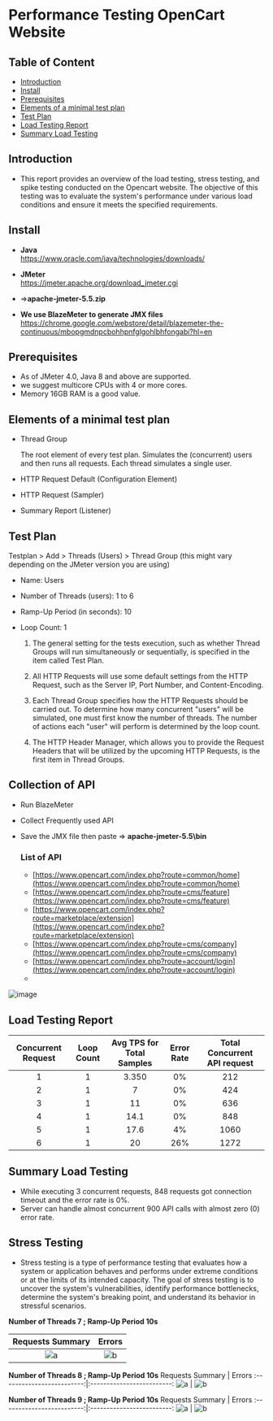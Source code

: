 # Performance Testing OpenCart Website
## Table of Content
- [Introduction](https://github.com/SHANJIDA-HRIDE/Performance_Testing_OpenCart#introduction)
- [Install](https://github.com/SHANJIDA-HRIDE/Performance_Testing_OpenCart#install)
- [Prerequisites](https://github.com/SHANJIDA-HRIDE/Performance_Testing_OpenCart#Prerequisites)
- [Elements of a minimal test plan](https://github.com/SHANJIDA-HRIDE/Performance_Testing_OpenCart#Elements-of-a-minimal-test-plan)
- [Test Plan](https://github.com/SHANJIDA-HRIDE/Performance_Testing_OpenCart#Test-Plan)
- [Load Testing Report](https://github.com/SHANJIDA-HRIDE/Performance_Testing_OpenCart#Load-Testing-Report)
- [Summary Load Testing](https://github.com/SHANJIDA-HRIDE/Performance_Testing_OpenCart#Summary-Load-Testing)
## Introduction
- This report provides an overview of the load testing, stress testing, and spike testing conducted on the Opencart website. The objective of this testing was to evaluate the system's performance under various load conditions and ensure it meets the specified requirements.
## Install
- **Java**  
https://www.oracle.com/java/technologies/downloads/

- **JMeter**  
https://jmeter.apache.org/download_jmeter.cgi     
- =>**apache-jmeter-5.5.zip**

- **We use BlazeMeter to generate JMX files**    
https://chrome.google.com/webstore/detail/blazemeter-the-continuous/mbopgmdnpcbohhpnfglgohlbhfongabi?hl=en

## Prerequisites
- As of JMeter 4.0, Java 8 and above are supported.
- we suggest  multicore CPUs with 4 or more cores.
- Memory 16GB RAM is a good value.

## Elements of a minimal test plan
- Thread Group

    The root element of every test plan. Simulates the (concurrent) users and then runs all requests. Each thread simulates a single user.

- HTTP Request Default (Configuration Element)

- HTTP Request (Sampler)

- Summary Report (Listener)

## Test Plan

Testplan > Add > Threads (Users) > Thread Group (this might vary depending on the JMeter version you are using)
- Name: Users
- Number of Threads (users): 1 to 6
- Ramp-Up Period (in seconds): 10
- Loop Count: 1  

  1) The general setting for the tests execution, such as whether Thread Groups will run simultaneously or sequentially, is specified in the item called Test Plan.

  2) All HTTP Requests will use some default settings from the HTTP Request, such as the Server IP, Port Number, and Content-Encoding.

  3) Each Thread Group specifies how the HTTP Requests should be carried out. To determine how many concurrent "users" will be simulated, one must first know the number of threads. The number of actions each "user" will perform is determined by the loop count.

  4) The HTTP Header Manager, which allows you to provide the Request Headers that will be utilized by the upcoming HTTP Requests, is the first item in Thread Groups.
 ## Collection of API

- Run BlazeMeter  
- Collect Frequently used API  
- Save the JMX file then paste => **apache-jmeter-5.5\bin**

    ### List of API 

    - [https://www.opencart.com/index.php?route=common/home](https://www.opencart.com/index.php?route=common/home)
    - [https://www.opencart.com/index.php?route=cms/feature](https://www.opencart.com/index.php?route=cms/feature)
    - [https://www.opencart.com/index.php?route=marketplace/extension](https://www.opencart.com/index.php?route=marketplace/extension)
    - [https://www.opencart.com/index.php?route=cms/company](https://www.opencart.com/index.php?route=cms/company)
    - [https://www.opencart.com/index.php?route=account/login](https://www.opencart.com/index.php?route=account/login)
    - 

![image](https://github.com/SHANJIDA-HRIDE/Performance_Testing_OpenCart/assets/62147630/9c184ed5-3c34-4d0f-ab3f-39d712b1acbf)

## Load Testing Report

| Concurrent Request  | Loop Count | Avg TPS for Total Samples  | Error Rate | Total Concurrent API request |
|               :---: |      :---: |                      :---: |                        :---: |      :---: |
| 1  | 1  | 3.350  | 0%      | 212   |
| 2  | 1  |  7     | 0%      | 424   |
| 3  | 1  |  11    | 0%      | 636   |
| 4  | 1  |  14.1  | 0%      | 848   |
| 5  | 1  |  17.6  | 4%      | 1060  |
| 6  | 1  |  20    | 26%     | 1272  |

## Summary Load Testing
- While executing 3 concurrent requests, 848 requests got connection timeout and the error rate is 0%.
- Server can handle almost concurrent 900 API calls with almost zero (0) error rate.

## Stress Testing
- Stress testing is a type of performance testing that evaluates how a system or application behaves and performs under extreme conditions or at the limits of its intended capacity. The goal of stress testing is to uncover the system's vulnerabilities, identify performance bottlenecks, determine the system's breaking point, and understand its behavior in stressful scenarios.

**Number of Threads 7 ; Ramp-Up Period 10s**

Requests Summary             |  Errors
:-------------------------:|:-------------------------:
![a](https://github.com/SHANJIDA-HRIDE/Performance_Testing_OpenCart/assets/62147630/e5072515-33e3-472f-8c3d-b005b7284672) |  ![b](https://github.com/SHANJIDA-HRIDE/Performance_Testing_OpenCart/assets/62147630/e931ab40-e6a5-4121-abbe-afc24693e931)

**Number of Threads 8 ; Ramp-Up Period 10s**
Requests Summary             |  Errors
:-------------------------:|:-------------------------:
![a](https://github.com/SHANJIDA-HRIDE/Performance_Testing_OpenCart/assets/62147630/18de8016-5291-4edd-bc21-2611e9e9d3b3) |  ![b](https://github.com/SHANJIDA-HRIDE/Performance_Testing_OpenCart/assets/62147630/8bca7a38-d0c4-4714-86fe-f65c13ac8659)

**Number of Threads 9 ; Ramp-Up Period 10s**
Requests Summary             |  Errors
:-------------------------:|:-------------------------:
![a](https://github.com/SHANJIDA-HRIDE/Performance_Testing_OpenCart/assets/62147630/86da5e01-8e85-40af-9de9-f8199552875a) |  ![b](https://github.com/SHANJIDA-HRIDE/Performance_Testing_OpenCart/assets/62147630/3e6149e1-4ad0-474a-8af6-813c5dc54704)

